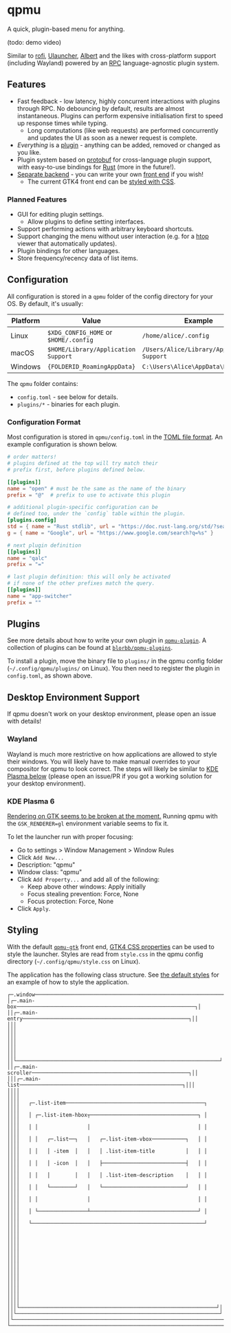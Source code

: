 # qpmu

A quick, plugin-based menu for anything.

(todo: demo video)

Similar to [rofi](https://github.com/davatorium/rofi), [Ulauncher](https://github.com/Ulauncher/Ulauncher), [Albert](https://github.com/albertlauncher/albert) and the likes with cross-platform support (including Wayland) powered by an [RPC](https://en.wikipedia.org/wiki/Remote_procedure_call) language-agnostic plugin system.

## Features

-   Fast feedback - low latency, highly concurrent interactions with plugins through RPC. No debouncing by default, results are almost instantaneous. Plugins can perform expensive initialisation first to speed up response times while typing.
    -   Long computations (like web requests) are performed concurrently and updates the UI as soon as a newer request is complete.
-   _Everything_ is a [plugin](https://github.com/blorbb/qpmu-plugins) - anything can be added, removed or changed as you like.
-   Plugin system based on [protobuf](https://protobuf.dev/) for cross-language plugin support, with easy-to-use bindings for [Rust](./qpmu-plugin/) (more in the future!).
-   [Separate backend](./qpmu/) - you can write your own [front end](./qpmu-gtk/) if you wish!
    -   The current GTK4 front end can be [styled with CSS](#styling).

### Planned Features

-   GUI for editing plugin settings.
    -   Allow plugins to define setting interfaces.
-   Support performing actions with arbitrary keyboard shortcuts.
-   Support changing the menu without user interaction (e.g. for a [htop](https://htop.dev/) viewer that automatically updates).
-   Plugin bindings for other languages.
-   Store frequency/recency data of list items.

## Configuration

All configuration is stored in a `qpmu` folder of the config directory for your OS. By default, it's usually:

| Platform | Value                                 | Example                                    |
| -------- | ------------------------------------- | ------------------------------------------ |
| Linux    | `$XDG_CONFIG_HOME` or `$HOME/.config` | `/home/alice/.config`                      |
| macOS    | `$HOME/Library/Application Support`   | `/Users/Alice/Library/Application Support` |
| Windows  | `{FOLDERID_RoamingAppData}`           | `C:\Users\Alice\AppData\Roaming`           |

The `qpmu` folder contains:
- `config.toml` - see below for details.
- `plugins/*` - binaries for each plugin.

### Configuration Format

Most configuration is stored in `qpmu/config.toml` in the [TOML file format](https://toml.io). An example configuration is shown below.

```toml
# order matters!
# plugins defined at the top will try match their
# prefix first, before plugins defined below.

[[plugins]]
name = "open" # must be the same as the name of the binary
prefix = "@"  # prefix to use to activate this plugin

# additional plugin-specific configuration can be
# defined too, under the `config` table within the plugin.
[plugins.config]
std = { name = "Rust stdlib", url = "https://doc.rust-lang.org/std/?search=%s" }
g = { name = "Google", url = "https://www.google.com/search?q=%s" }

# next plugin definition
[[plugins]]
name = "qalc"
prefix = "="

# last plugin definition: this will only be activated
# if none of the other prefixes match the query.
[[plugins]]
name = "app-switcher"
prefix = ""
```

## Plugins

See more details about how to write your own plugin in [`qpmu-plugin`](./qpmu-plugin/). A collection of plugins can be found at [`blorbb/qpmu-plugins`](https://github.com/blorbb/qpmu-plugins).

To install a plugin, move the binary file to `plugins/` in the qpmu config folder (`~/.config/qpmu/plugins/` on Linux). You then need to register the plugin in `config.toml`, as shown above.

## Desktop Environment Support

If qpmu doesn't work on your desktop environment, please open an issue with details!

### Wayland

Wayland is much more restrictive on how applications are allowed to style their windows. You will likely have to make manual overrides to your compositor for qpmu to look correct. The steps will likely be similar to [KDE Plasma below](#kde-plasma-6) (please open an issue/PR if you got a working solution for your desktop environment).

### KDE Plasma 6

[Rendering on GTK seems to be broken at the moment.](https://reddit.com/r/kde/comments/1gg9kd8) Running qpmu with the `GSK_RENDERER=gl` environment variable seems to fix it.

To let the launcher run with proper focusing:

-   Go to settings > Window Management > Window Rules
-   Click `Add New...`
-   Description: "qpmu"
-   Window class: "qpmu"
-   Click `Add Property...` and add all of the following:
    -   Keep above other windows: Apply initially
    -   Focus stealing prevention: Force, None
    -   Focus protection: Force, None
-   Click `Apply`.

## Styling

With the default [`qpmu-gtk`](./qpmu-gtk/) front end, [GTK4 CSS properties](https://docs.gtk.org/gtk4/css-properties.html) can be used to style the launcher. Styles are read from `style.css` in the qpmu config directory (`~/.config/qpmu/style.css` on Linux).

The application has the following class structure. See [the default styles](./qpmu-gtk/styles/style.css) for an example of how to style the application.

```
┌─.window──────────────────────────────────────────────────────────────┐
│┌─.main-box──────────────────────────────────────────────────────────┐│
││┌─.main-entry──────────────────────────────────────────────────────┐││
│││                                                                  │││
│││                                                                  │││
│││                                                                  │││
││└──────────────────────────────────────────────────────────────────┘││
││┌─.main-scroller───────────────────────────────────────────────────┐││
│││┌─.main-list─────────────────────────────────────────────────────┐│││
││││                                                                ││││
││││   ┌─.list-item─────────────────────────────────────────────┐   ││││
││││   │ ┌─.list-item-hbox┬───────────────────────────────────┐ │   ││││
││││   │ │                │                                   │ │   ││││
││││   │ │   ┌─.list──┐   │   ┌─.list-item-vbox───────────┐   │ │   ││││
││││   │ │   │ -item  │   │   │ .list-item-title          │   │ │   ││││
││││   │ │   │ -icon  │   │   ├───────────────────────────┤   │ │   ││││
││││   │ │   │        │   │   │ .list-item-description    │   │ │   ││││
││││   │ │   └────────┘   │   └───────────────────────────┘   │ │   ││││
││││   │ │                │                                   │ │   ││││
││││   │ └────────────────┴───────────────────────────────────┘ │   ││││
││││   └────────────────────────────────────────────────────────┘   ││││
││││                                                                ││││
││││                                                                ││││
││││                                                                ││││
││││                                                                ││││
││││                                                                ││││
││││                                                                ││││
│││└────────────────────────────────────────────────────────────────┘│││
││└──────────────────────────────────────────────────────────────────┘││
│└────────────────────────────────────────────────────────────────────┘│
└──────────────────────────────────────────────────────────────────────┘
```
